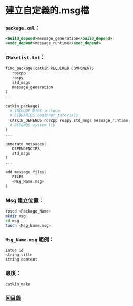 # 建立自定義的.msg檔
### `package.xml`：
```xml
<build_depend>message_generation</build_depend>
<exec_depend>message_runtime</exec_depend>
```
### `CMakeList.txt`：
```python
find_package(catkin REQUIRED COMPONENTS
   roscpp
   rospy
   std_msgs
   message_generation
)
...

catkin_package(
  # INCLUDE_DIRS include
  # LIBRARIES beginner_tutorials
  CATKIN_DEPENDS roscpp rospy std_msgs message_runtime
  # DEPENDS system_lib
)
...

generate_messages(
   DEPENDENCIES
   std_msgs
)
...

add_message_files(
   FILES
   <Msg_Name.msg>
)

```
### Msg 建立位置：
```sh
roscd <Package_Name>
mkdir msg
cd msg
touch <Msg_Name.msg>
```

### `Msg_Name.msg` 範例：
```
int64 id
string title
string content
```

### 最後：
```sh
catkin_make
```
### [回目錄](https://github.com/kkldream/ROS-Note/)
